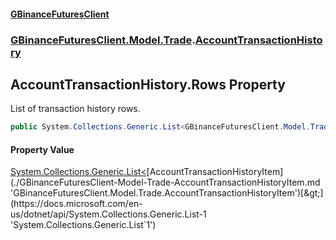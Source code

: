 #### [GBinanceFuturesClient](./index.md 'index')
### [GBinanceFuturesClient.Model.Trade](./GBinanceFuturesClient-Model-Trade.md 'GBinanceFuturesClient.Model.Trade').[AccountTransactionHistory](./GBinanceFuturesClient-Model-Trade-AccountTransactionHistory.md 'GBinanceFuturesClient.Model.Trade.AccountTransactionHistory')
## AccountTransactionHistory.Rows Property
List of transaction history rows.  
```csharp
public System.Collections.Generic.List<GBinanceFuturesClient.Model.Trade.AccountTransactionHistoryItem> Rows { get; set; }
```
#### Property Value
[System.Collections.Generic.List&lt;](https://docs.microsoft.com/en-us/dotnet/api/System.Collections.Generic.List-1 'System.Collections.Generic.List`1')[AccountTransactionHistoryItem](./GBinanceFuturesClient-Model-Trade-AccountTransactionHistoryItem.md 'GBinanceFuturesClient.Model.Trade.AccountTransactionHistoryItem')[&gt;](https://docs.microsoft.com/en-us/dotnet/api/System.Collections.Generic.List-1 'System.Collections.Generic.List`1')  
